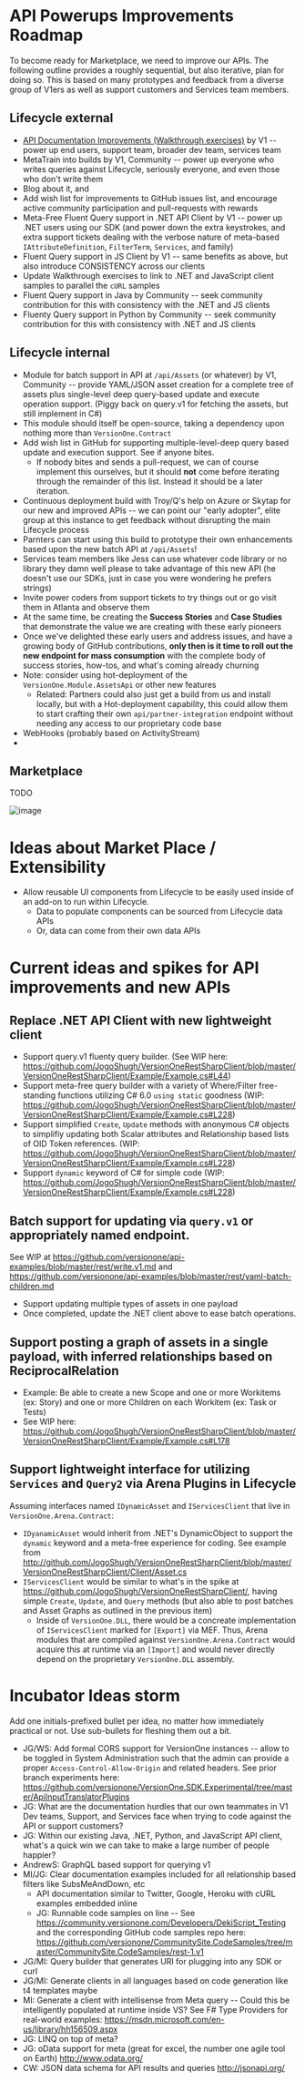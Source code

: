 # API Powerups Improvements Roadmap

To become ready for Marketplace, we need to improve our APIs. The following outline provides a roughly sequential, but also iterative, plan for doing so. This is based on many prototypes and feedback from a diverse group of V1ers as well as support customers and Services team members.

## Lifecycle external

* [API Documentation Improvements (Walkthrough exercises)](https://www7.v1host.com/V1Production/Epic.mvc/Summary?oidToken=Epic%3A845027) by V1 -- power up end users, support team, broader dev team, services team
* MetaTrain into builds by V1, Community -- power up everyone who writes queries against Lifecycle, seriously everyone, and even those who don't write them
 * Blog about it, and 
 * Add wish list for improvements to GitHub issues list, and encourage active community participation and pull-requests with rewards
* Meta-Free Fluent Query support in .NET API Client by V1 -- power up .NET users using our SDK (and power down the extra keystrokes, and extra support tickets dealing with the verbose nature of meta-based `IAttributeDefinition`, `FilterTerm`, `Services`, and family)
* Fluent Query support in JS Client by V1 -- same benefits as above, but also introduce CONSISTENCY across our clients
* Update Walkthrough exercises to link to .NET and JavaScript client samples to parallel the `cURL` samples
* Fluent Query support in Java by Community -- seek community contribution for this with consistency with the .NET and JS clients
* Fluenty Query support in Python by Community -- seek community contribution for this with consistency with .NET and JS clients

## Lifecycle internal

* Module for batch support in API at `/api/Assets` (or whatever) by V1, Community -- provide YAML/JSON asset creation for a complete tree of assets plus single-level deep query-based update and execute operation support. (Piggy back on query.v1 for fetching the assets, but still implement in C#)
 * This module should itself be open-source, taking a dependency upon nothing more than `VersionOne.Contract`
 * Add wish list in GitHub for supporting multiple-level-deep query based update and execution support. See if anyone bites.
   * If nobody bites and sends a pull-request, we can of course implement this ourselves, but it should **not** come before iterating through the remainder of this list. Instead it should be a later iteration.
* Continuous deployment build with Troy/Q's help on Azure or Skytap for our new and improved APIs -- we can point our "early adopter", elite group at this instance to get feedback without disrupting the main Lifecycle process
 * Parnters can start using this build to prototype their own enhancements based upon the new batch API at `/api/Assets`!
 * Services team members like Jess can use whatever code library or no library they damn well please to take advantage of this new API (he doesn't use our SDKs, just in case you were wondering he prefers strings)
 * Invite power coders from support tickets to try things out or go visit them in Atlanta and observe them
 * At the same time, be creating the **Success Stories** and **Case Studies** that demonstrate the value we are creating with these early pioneers
  * Once we've delighted these early users and address issues, and have a growing body of GitHub contributions, **only then is it time to roll out the new endpoint for mass consumption** with the complete body of success stories, how-tos, and what's coming already churning
 * Note: consider using hot-deployment of the `VersionOne.Module.AssetsApi` or other new features
   * Related: Partners could also just get a build from us and install locally, but with a Hot-deployment capability, this could allow them to start crafting their own `api/partner-integration` endpoint without needing any access to our proprietary code base
* WebHooks (probably based on ActivityStream)
* 
## Marketplace
TODO

![image](https://cloud.githubusercontent.com/assets/1863005/18800840/49766168-81ad-11e6-919a-014c5f80786d.png)

# Ideas about Market Place / Extensibility
* Allow reusable UI components from Lifecycle to be easily used inside of an add-on to run within Lifecycle.
  * Data to populate components can be sourced from Lifecycle data APIs
  * Or, data can come from their own data APIs

# Current ideas and spikes for API improvements and new APIs

## Replace .NET API Client with new lightweight client

* Support query.v1 fluenty query builder. (See WIP here: https://github.com/JogoShugh/VersionOneRestSharpClient/blob/master/VersionOneRestSharpClient/Example/Example.cs#L44)
* Support meta-free query builder with a variety of Where/Filter free-standing functions utilizing C# 6.0 `using static` goodness (WIP: https://github.com/JogoShugh/VersionOneRestSharpClient/blob/master/VersionOneRestSharpClient/Example/Example.cs#L228)
* Support simplified `Create`, `Update` methods with anonymous C# objects to simplifiy updating both Scalar attributes and Relationship based lists of OID Token references. (WIP: https://github.com/JogoShugh/VersionOneRestSharpClient/blob/master/VersionOneRestSharpClient/Example/Example.cs#L228)
* Support `dynamic` keyword of C# for simple code (WIP: https://github.com/JogoShugh/VersionOneRestSharpClient/blob/master/VersionOneRestSharpClient/Example/Example.cs#L228)

## Batch support for updating via `query.v1` or appropriately named endpoint.

See WIP at https://github.com/versionone/api-examples/blob/master/rest/write.v1.md and https://github.com/versionone/api-examples/blob/master/rest/yaml-batch-children.md 

* Support updating multiple types of assets in one payload
* Once completed, update the .NET client above to ease batch operations.

## Support posting a graph of assets in a single payload, with inferred relationships based on ReciprocalRelation

* Example: Be able to create a new Scope and one or more Workitems (ex: Story) and one or more Children on each Workitem (ex: Task or Tests)
* See WIP here: https://github.com/JogoShugh/VersionOneRestSharpClient/blob/master/VersionOneRestSharpClient/Example/Example.cs#L178

## Support lightweight interface for utilizing `Services` and `Query2` via Arena Plugins in Lifecycle

Assuming interfaces named `IDynamicAsset` and `IServicesClient` that live in `VersionOne.Arena.Contract`:

* `IDyanamicAsset` would inherit from .NET's DynamicObject to support the `dynamic` keyword and a meta-free experience for coding. See example from http://github.com/JogoShugh/VersionOneRestSharpClient/blob/master/VersionOneRestSharpClient/Client/Asset.cs
* `IServicesClient` would be similar to what's in the spike at https://github.com/JogoShugh/VersionOneRestSharpClient/, having simple `Create`, `Update`, and `Query` methods (but also able to post batches and Asset Graphs as outlined in the previous item) 
  * Inside of `VersionOne.DLL`, there would be a concreate implementation of `IServicesClient` marked for `[Export]` via MEF. Thus, Arena modules that are compiled against `VersionOne.Arena.Contract` would acquire this at runtime via an `[Import]` and would never directly depend on the proprietary `VersionOne.DLL` assembly.

# Incubator Ideas storm

Add one initials-prefixed bullet per idea, no matter how immediately practical or not. Use sub-bullets for fleshing them out a bit.

* JG/WS: Add formal CORS support for VersionOne instances -- allow to be toggled in System Administration such that the admin can provide a proper `Access-Control-Allow-Origin` and related headers. See prior branch experiments here:  https://github.com/versionone/VersionOne.SDK.Experimental/tree/master/ApiInputTranslatorPlugins
* JG: What are the documentation hurdles that our own teammates in V1 Dev teams, Support, and Services face when trying to code against the API or support customers?
* JG: Within our existing Java, .NET, Python, and JavaScript API client, what's a quick win we can take to make a large number of people happier?
* AndrewS: GraphQL based support for querying v1
* MI/JG: Clear documentation examples included for all relationship based filters like SubsMeAndDown, etc
  * API documentation similar to Twitter, Google, Heroku with cURL examples embedded inline
  * JG: Runnable code samples on line -- See https://community.versionone.com/Developers/DekiScript_Testing and the corresponding GitHub code samples repo here: https://github.com/versionone/CommunitySite.CodeSamples/tree/master/CommunitySite.CodeSamples/rest-1.v1
* JG/MI: Query builder that generates URI for plugging into any SDK or curl
* JG/MI: Generate clients in all languages based on code generation like t4 templates maybe
* MI: Generate a client with intellisense from Meta query -- Could this be intelligently populated at runtime inside VS? See F# Type Providers for real-world examples: https://msdn.microsoft.com/en-us/library/hh156509.aspx
* JG: LINQ on top of meta?
* JG: oData support for meta (great for excel, the number one agile tool on Earth) http://www.odata.org/
* CW: JSON data schema for API results and queries http://jsonapi.org/
